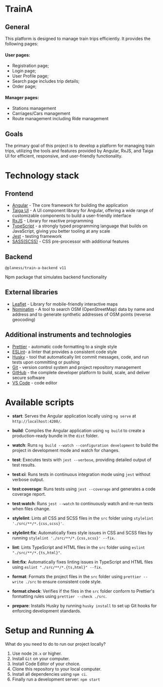 # TrainA

## General

This platform is designed to manage train trips efficiently. It provides the following pages:
#### User pages:
- Registration page;
- Login page;
- User Profile page;
- Search page includes trip details;
- Order page;
#### Manager pages:
- Stations management
- Carriages/Cars management
- Route management including Ride management

## Goals

The primary goal of this project is to develop a platform for managing train trips, utilizing the tools and features provided by Angular, RxJS, and Taiga UI for efficient, responsive, and user-friendly functionality.

# Technology stack

## Frontend

- [Angular](https://angular.dev) - The core framework for building the application
- [Taiga UI](https://taiga-ui.dev/) - A UI component library for Angular, offering a wide range of customizable components to build a user-friendly interface
- [RxJS](https://angular.dev) - Library for reactive programming
- [TypeScript](https://www.typescriptlang.org/) - a strongly typed programming language that builds on JavaScript, giving you better tooling at any scale
- [Jest](https://jestjs.io/) - testing framework
- [SASS(SCSS)](https://sass-lang.com/) - CSS pre-processor with additional features

## Backend

```
@planess/train-a-backend v11
```
Npm package that simulates backend functionality

## External libraries

- [Leaflet](https://www.npmjs.com/package/@types/leaflet) - Library for mobile-friendly interactive maps
- [Nominatim](https://nominatim.org/release-docs/develop/) - A tool to search OSM (OpenStreetMap) data by name and address and to generate synthetic addresses of OSM points (reverse geocoding)

## Additional instruments and technologies

- [Prettier](https://prettier.io/) - automatic code formatting to a single style
- [ESLint](https://eslint.org/)- a linter that provides a consistent code style
- [Husky](https://typicode.github.io/husky/) - tool that automatically lint commit messages, code, and run tests upon committing or pushing
- [Git](https://git-scm.com/) - version control system and project repository management
- [GitHub](https://pages.github.com/) - the complete developer platform to build, scale, and deliver secure software
- [VS Code](https://code.visualstudio.com/) - code editor

# Available scripts

- **start**: Serves the Angular application locally using `ng serve` at `http://localhost:4200/`.

- **build**: Compiles the Angular application using `ng build` to create a production-ready bundle in the `dist` folder.

- **watch**: Runs `ng build --watch --configuration development` to build the project in development mode and watch for changes.

- **test**: Executes tests with `jest --verbose`, providing detailed output of test results.

- **test:ci**: Runs tests in continuous integration mode using `jest` without verbose output.

- **test:coverage**: Runs tests using `jest --coverage` and generates a code coverage report.

- **test:watch**: Runs `jest --watch` to continuously watch and re-run tests when files change.

- **stylelint**: Lints all CSS and SCSS files in the `src` folder using `stylelint './src/**/*.{css,scss}'`.

- **stylelint:fix**: Automatically fixes style issues in CSS and SCSS files by running `stylelint './src/**/*.{css,scss}' --fix`.

- **lint**: Lints TypeScript and HTML files in the `src` folder using `eslint "./src/**/*.{ts,html}"`.

- **lint:fix**: Automatically fixes linting issues in TypeScript and HTML files using `eslint "./src/**/*.{ts,html}" --fix`.

- **format**: Formats the project files in the `src` folder using `prettier --write ./src` to ensure consistent code style.

- **format:check**: Verifies if the files in the `src` folder conform to Prettier's formatting rules using `prettier --check ./src`.

- **prepare**: Installs Husky by running `husky install` to set up Git hooks for enforcing development standards.

# Setup and Running ⚠️

What do you need to do to run our project locally?

1. Use node `20.x` or higher.
2. Install `Git` on your computer.
3. Install Code Editor of your choice.
4. Clone this repository to your local computer.
5. Install all dependencies using `npm ci`.
6. Finally run a development server: `npm start`
